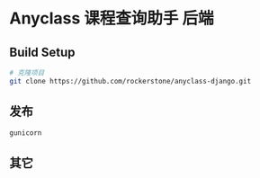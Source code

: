 # Anyclass 课程查询助手 后端

## Build Setup

```bash
# 克隆项目
git clone https://github.com/rockerstone/anyclass-django.git
```

## 发布

```bash
gunicorn
```

## 其它

```bash

```